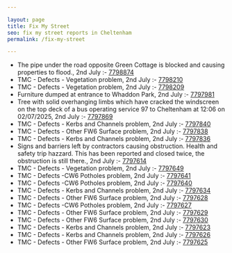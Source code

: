 ```yaml
---

layout: page
title: Fix My Street
seo: fix my street reports in Cheltenham
permalink: /fix-my-street

---
```


<!-- fix_marker starts -->

- The pipe under the road opposite Green Cottage is blocked and causing properties to flood., 2nd July :- [7798874](https://www.fixmystreet.com/report/7798874)
- TMC - Defects - Vegetation problem, 2nd July :- [7798210](https://www.fixmystreet.com/report/7798210)
- TMC - Defects - Vegetation problem, 2nd July :- [7798209](https://www.fixmystreet.com/report/7798209)
- Furniture dumped at entrance to Whaddon Park, 2nd July :- [7797981](https://www.fixmystreet.com/report/7797981)
- Tree with solid overhanging limbs which have cracked the windscreen on the top deck of a bus operating service 97 to Cheltenham at 12:06 on 02/07/2025, 2nd July :- [7797869](https://www.fixmystreet.com/report/7797869)
- TMC - Defects - Kerbs and Channels problem, 2nd July :- [7797840](https://www.fixmystreet.com/report/7797840)
- TMC - Defects - Other FW6  Surface problem, 2nd July :- [7797838](https://www.fixmystreet.com/report/7797838)
- TMC - Defects - Kerbs and Channels problem, 2nd July :- [7797836](https://www.fixmystreet.com/report/7797836)
- Signs and barriers left by contractors causing obstruction. Health and safety trip hazzard. This has been reported and closed twice, the obstruction is still there., 2nd July :- [7797614](https://www.fixmystreet.com/report/7797614)
- TMC - Defects - Vegetation problem, 2nd July :- [7797649](https://www.fixmystreet.com/report/7797649)
- TMC - Defects -CW6 Potholes  problem, 2nd July :- [7797641](https://www.fixmystreet.com/report/7797641)
- TMC - Defects -CW6 Potholes  problem, 2nd July :- [7797640](https://www.fixmystreet.com/report/7797640)
- TMC - Defects - Kerbs and Channels problem, 2nd July :- [7797634](https://www.fixmystreet.com/report/7797634)
- TMC - Defects - Other FW6  Surface problem, 2nd July :- [7797628](https://www.fixmystreet.com/report/7797628)
- TMC - Defects -CW6 Potholes  problem, 2nd July :- [7797627](https://www.fixmystreet.com/report/7797627)
- TMC - Defects - Other FW6  Surface problem, 2nd July :- [7797629](https://www.fixmystreet.com/report/7797629)
- TMC - Defects - Other FW6  Surface problem, 2nd July :- [7797630](https://www.fixmystreet.com/report/7797630)
- TMC - Defects - Kerbs and Channels problem, 2nd July :- [7797623](https://www.fixmystreet.com/report/7797623)
- TMC - Defects - Kerbs and Channels problem, 2nd July :- [7797626](https://www.fixmystreet.com/report/7797626)
- TMC - Defects - Other FW6  Surface problem, 2nd July :- [7797625](https://www.fixmystreet.com/report/7797625)

<!-- fix_marker ends -->
